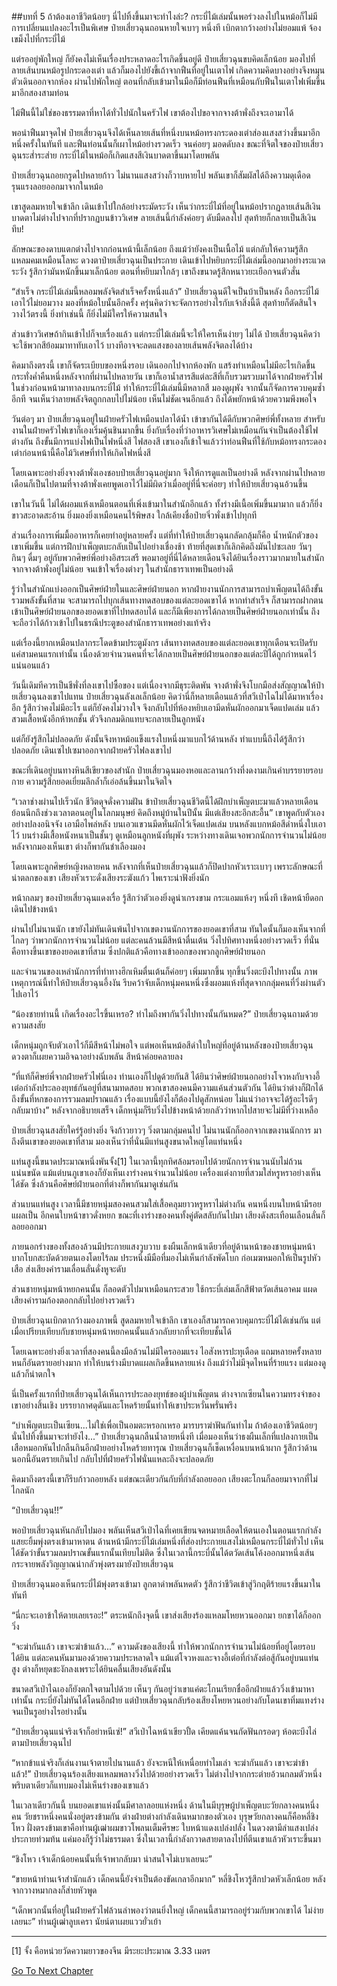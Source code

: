 ##บทที่  5 ถ้าต้องเอาชีวิตน้อยๆ นี่ไปทิ้งขึ้นมาจะทำไงล่ะ?
กระบี่ไม้เล่มนั้นพอร่วงลงไปในหม้อก็ไม่มีการเปลี่ยนแปลงอะไรเป็นพิเศษ ป๋ายเสี่ยวฉุนถอนหายใจเบาๆ หนึ่งที เบิกตากว้างอย่างไม่ยอมแพ้ จ้องเขม็งไปที่กระบี่ไม้

แต่รออยู่พักใหญ่ ก็ยังคงไม่เห็นเรื่องประหลาดอะไรเกิดขึ้นอยู่ดี ป๋ายเสี่ยวฉุนขบคิดเล็กน้อย มองไปที่ลายเส้นบนหม้อรูปกระดองเต่า แล้วก็มองไปยังขี้เถ้าจากฟืนที่อยู่ในเตาไฟ เกิดความคิดบางอย่างจึงหมุนตัวเดินออกจากห้อง ผ่านไปพักใหญ่ ตอนที่กลับเข้ามาในมือก็มีท่อนฟืนที่เหมือนกับฟืนในเตาไฟเพิ่มขึ้นมาอีกสองสามท่อน

ไม้ฟืนนี้ไม่ใช่ของธรรมดาที่หาได้ทั่วไปนักในครัวไฟ เขาต้องไปขอจากจางต้าพั่งถึงจะเอามาได้

พอนำฟืนมาจุดไฟ ป๋ายเสี่ยวฉุนจึงได้เห็นลายเส้นที่หนึ่งบนหม้อทรงกระดองเต่าส่องแสงสว่างขึ้นมาอีกหนึ่งครั้งในทันที และฟืนท่อนนั้นก็เผาไหม้อย่างรวดเร็ว จนค่อยๆ มอดดับลง ขณะที่จิตใจของป๋ายเสี่ยวฉุนระส่ำระส่าย กระบี่ไม้ในหม้อก็เกิดแสงสีเงินบาดตาขึ้นมาโดยพลัน

ป๋ายเสี่ยวฉุนถอยกรูดไปหลายก้าว ไม่นานแสงสว่างก็วาบหายไป พลันเขาก็สัมผัสได้ถึงความดุเดือดรุนแรงลอยออกมาจากในหม้อ

เขาสูดลมหายใจเข้าลึก เดินเข้าไปใกล้อย่างระมัดระวัง เห็นว่ากระบี่ไม้ที่อยู่ในหม้อปรากฏลายเส้นสีเงินบาดตาไม่ต่างไปจากที่ปรากฏบนข้าววิเศษ ลายเส้นนี้กำลังค่อยๆ ดับมืดลงไป สุดท้ายก็กลายเป็นสีเงินทึบ!

ลักษณะของดาบแตกต่างไปจากก่อนหน้านี้เล็กน้อย ถึงแม้ว่ายังคงเป็นเนื้อไม้ แต่กลับให้ความรู้สึกแหลมคมเหมือนโลหะ ดวงตาป๋ายเสี่ยวฉุนเป็นประกาย เดินเข้าไปหยิบกระบี่ไม้เล่มนี้ออกมาอย่างระแวดระวัง รู้สึกว่ามันหนักขึ้นมาเล็กน้อย ตอนที่หยิบมาใกล้ๆ เขาถึงขนาดรู้สึกหนาวยะเยือกจนตัวสั่น

“สำเร็จ กระบี่ไม้เล่มนี้หลอมพลังจิตสำเร็จครั้งหนึ่งแล้ว” ป๋ายเสี่ยวฉุนดีใจเป็นบ้าเป็นหลัง ถือกระบี่ไม้เอาไว้ไม่ยอมวาง มองที่หม้อใบนั้นอีกครั้ง ครุ่นคิดว่าจะจัดการอย่างไรกับเจ้าสิ่งนี้ดี สุดท้ายก็ตัดสินใจวางไว้ตรงนี้ ยิ่งทำเช่นนี้ ก็ยิ่งไม่มีใครให้ความสนใจ

ส่วนข้าววิเศษถ้ากินเข้าไปก็จบเรื่องแล้ว แต่กระบี่ไม้เล่มนี้จะให้ใครเห็นง่ายๆ ไม่ได้ ป๋ายเสี่ยวฉุนคิดว่าจะใช้พวกสีย้อมมาทาทับเอาไว้ บางทีอาจจะลดแสงของลายเส้นพลังจิตลงได้บ้าง

คิดมาถึงตรงนี้ เขาก็จัดระเบียบของหนึ่งรอบ เดินออกไปจากห้องพัก แสร้งทำเหมือนไม่มีอะไรเกิดขึ้น กระทั่งค่ำคืนหนึ่งหลังจากที่ผ่านไปหลายวัน เขาก็เอาน้ำสารสีแต่ละสีที่เก็บรวมรวบมาได้จากฝ่ายครัวไฟในช่วงก่อนหน้ามาทาลงบนกระบี่ไม้ ทำให้กระบี่ไม้เล่มนี้มีหลากสี มองดูผุพัง จากนั้นก็จัดการควบคุมซ้ำอีกที จนเห็นว่าลายพลังจิตถูกกลบไปไม่น้อย เห็นไม่ชัดเจนอีกแล้ว ถึงได้พยักหน้าด้วยความพึงพอใจ

วันต่อๆ มา ป๋ายเสี่ยวฉุนอยู่ในฝ่ายครัวไฟเหมือนปลาได้น้ำ เข้าขากันได้ดีกับพวกศิษย์พี่ทั้งหลาย สำหรับงานในฝ่ายครัวไฟเขาก็เองเริ่มคุ้นชินมากขึ้น ยิ่งกับเรื่องที่ว่าอาหารวิเศษไม่เหมือนกันจำเป็นต้องใช้ไฟต่างกัน ถึงขั้นมีการแบ่งไฟเป็นไฟหนึ่งสี ไฟสองสี เขาเองก็เข้าใจแล้วว่าท่อนฟืนที่ใช้กับหม้อทรงกระดองเต่าก่อนหน้านี้คือไม้วิเศษที่ทำให้เกิดไฟหนึ่งสี

โดยเฉพาะอย่างยิ่งจางต้าพั่งเองชอบป๋ายเสี่ยวฉุนอยู่มาก จึงให้การดูแลเป็นอย่างดี หลังจากผ่านไปหลายเดือนก็เป็นไปตามที่จางต้าพั่งเคยพูดเอาไว้ไม่มีผิดว่าเมื่ออยู่ที่นี่จะค่อยๆ ทำให้ป๋ายเสี่ยวฉุนอ้วนขึ้น

เขาในวันนี้ ไม่ได้ผอมแห้งเหมือนตอนที่เพิ่งเข้ามาในสำนักอีกแล้ว ทั้งร่างมีเนื้อเพิ่มขึ้นมามาก แล้วก็ยิ่งขาวสะอาดสะอ้าน ยิ่งมองยิ่งเหมือนคนไร้พิษสง ใกล้เคียงชื่อป๋ายจิ่วพั่งเข้าไปทุกที

ส่วนเรื่องการเพิ่มมื้ออาหารก็เคยทำอยู่หลายครั้ง แต่ที่ทำให้ป๋ายเสี่ยวฉุนกลัดกลุ้มก็คือ น้ำหนักตัวของเขาเพิ่มขึ้น แต่การฝึกบำเพ็ญตบะกลับเป็นไปอย่างเชื่องช้า ท้ายที่สุดเขาก็เลิกคิดถึงมันไปซะเลย วันๆ กินๆ ดื่มๆ อยู่กับพวกศิษย์พี่อย่างอิสระเสรี พอมาอยู่ที่นี่ได้หลายเดือนจึงได้ยินเรื่องราวมากมายในสำนักจากจางต้าพั่งอยู่ไม่น้อย จนเข้าใจเรื่องต่างๆ ในสำนักธาราเทพเป็นอย่างดี

รู้ว่าในสำนักแบ่งออกเป็นศิษย์ฝ่ายในและศิษย์ฝ่ายนอก หากฝ่ายงานนักการสามารถบำเพ็ญตนได้ถึงขั้นรวมพลังขั้นที่สาม จะสามารถไปบุกเส้นทางทดสอบของแต่ละยอดเขาได้ หากทำสำเร็จ ก็สามารถฝากตนเข้าเป็นศิษย์ฝ่ายนอกของยอดเขาที่ไปทดสอบได้ และก็มีเพียงการได้กลายเป็นศิษย์ฝ่ายนอกเท่านั้น ถึงจะถือว่าได้ก้าวเข้าไปในธรณีประตูของสำนักธาราเทพอย่างแท้จริง

แต่เรื่องนี้ยากเหมือนปลากระโดดข้ามประตูมังกร เส้นทางทดสอบของแต่ละยอดเขาทุกเดือนจะเปิดรับแค่สามคนแรกเท่านั้น เนื่องด้วยจำนวนคนที่จะได้กลายเป็นศิษย์ฝ่ายนอกของแต่ละปีได้ถูกกำหนดไว้แน่นอนแล้ว

วันนี้เดิมทีควรเป็นชีพั่งที่ลงเขาไปซื้อของ แต่เนื่องจากมีธุระติดพัน จางต้าพั่งจึงโบกมือส่งสัญญาณให้ป๋ายเสี่ยวฉุนลงเขาไปแทน ป๋ายเสี่ยวฉุนลังเลเล็กน้อย คิดว่านี่ก็หลายเดือนแล้วที่สวีเป่าไฉไม่ได้มาหาเรื่องอีก รู้สึกว่าคงไม่มีอะไร แต่ก็ยังคงไม่วางใจ จึงกลับไปที่ห้องหยิบเอามีดหั่นผักออกมาเจ็ดแปดเล่ม แล้วสวมเสื้อหนังอีกห้าหกชั้น ตัวจึงกลมดิกแทบจะกลายเป็นลูกหนัง

แต่ก็ยังรู้สึกไม่ปลอดภัย ดังนั้นจึงหาหม้อแข็งแรงใบหนึ่งมาแบกไว้ด้านหลัง ทำแบบนี้ถึงได้รู้สึกว่าปลอดภัย เดินเซไปเซมาออกจากฝ่ายครัวไฟลงเขาไป

ขณะที่เดินอยู่บนทางหินสีเขียวของสำนัก ป๋ายเสี่ยวฉุนมองหอและลานกว้างที่งดงามเกินคำบรรยายรอบกาย ความรู้สึกยอดเยี่ยมลึกล้ำก็เอ่อล้นขึ้นมาในจิตใจ

“เวลาช่างผ่านไปเร็วนัก ชีวิตดุจดั่งความฝัน ข้าป๋ายเสี่ยวฉุนชีวิตนี้ได้ฝึกบำเพ็ญตบะมาแล้วหลายเดือน ย้อนนึกถึงช่วงเวลาตอนอยู่ในโลกมนุษย์ คิดถึงหมู่บ้านในปีนั้น มีแต่เสียงสะอึกสะอื้น” เขาพูดกับตัวเองอย่างปลงอนิจจัง เอามือไพล่หลัง บนเอวแขวนมีดหั่นผักไว้เจ็ดแปดเล่ม บนหลังแบกหม้อสีดำหนึ่งใบเอาไว้ บนร่างมีเสื้อหนังหนาเป็นชั้นๆ ดูเหมือนลูกหนังที่ผุพัง ระหว่างทางเดินเจอพวกนักการจำนวนไม่น้อย หลังจากมองเห็นเขา ต่างก็พากันชำเลืองมอง

โดยเฉพาะลูกศิษย์หญิงหลายคน หลังจากที่เห็นป๋ายเสี่ยวฉุนแล้วก็ปิดปากหัวเราะเบาๆ เพราะลักษณะที่น่าตลกของเขา เสียงหัวเราะดั่งเสียงระฆังแก้ว ไพเราะน่าฟังยิ่งนัก

หน้ากลมๆ ของป๋ายเสี่ยวฉุนแดงเรื่อ รู้สึกว่าตัวเองยิ่งดูน่าเกรงขาม กระแอมแห้งๆ หนึ่งที เชิดหน้ายืดอกเดินไปข้างหน้า

ผ่านไปไม่นานนัก เขายังไม่ทันเดินพ้นไปจากเขตงานนักการของยอดเขาที่สาม ทันใดนั้นก็มองเห็นจากที่ไกลๆ ว่าพวกนักการจำนวนไม่น้อย แต่ละคนล้วนมีสีหน้าตื่นเต้น วิ่งไปทิศทางหนึ่งอย่างรวดเร็ว ที่นั่นคือทางขึ้นเขาของยอดเขาที่สาม ซึ่งปกติแล้วคือทางเข้าออกของพวกลูกศิษย์ฝ่ายนอก

และจำนวนของเหล่านักการที่ท่าทางฮึกเหิมตื่นเต้นก็ค่อยๆ เพิ่มมากขึ้น ทุกขึ้นวิ่งตะบึงไปทางนั้น ภาพเหตุการณ์นี้ทำให้ป๋ายเสี่ยวฉุนอึ้งงัน รีบคว้าจับเด็กหนุ่มคนหนึ่งซึ่งผอมแห้งที่สุดจากกลุ่มคนที่วิ่งผ่านตัวไปเอาไว้

“น้องชายท่านนี้ เกิดเรื่องอะไรขึ้นเหรอ? ทำไมถึงพากันวิ่งไปทางนั้นกันหมด?” ป๋ายเสี่ยวฉุนถามด้วยความสงสัย

เด็กหนุ่มถูกจับตัวเอาไว้ก็มีสีหน้าไม่พอใจ แต่พอเห็นหม้อสีดำใบใหญ่ที่อยู่ด้านหลังของป๋ายเสี่ยวฉุน ดวงตาก็เผยความอิจฉาอย่างฉับพลัน สีหน้าค่อยคลายลง

“ที่แท้ก็ศิษย์พี่จากฝ่ายครัวไฟนี่เอง ท่านเองก็ไปดูด้วยกันสิ ได้ยินว่าศิษย์ฝ่ายนอกอย่างโจวหงกับจางอี้เต๋อกำลังประลองยุทธ์กันอยู่ที่สนามทดสอบ พวกเขาสองคนมีความแค้นส่วนตัวกัน ได้ยินว่าต่างก็ฝึกได้ถึงขั้นที่หกของการรวมลมปราณแล้ว เรื่องแบบนี้ยังไงก็ต้องไปดูสักหน่อย ไม่แน่ว่าอาจจะได้รู้อะไรดีๆ กลับมาบ้าง” หลังจากอธิบายเสร็จ เด็กหนุ่มก็รีบวิ่งไปข้างหน้าด้วยกลัวว่าหากไปสายจะไม่มีที่ว่างเหลือ

ป๋ายเสี่ยวฉุนสงสัยใคร่รู้อย่างยิ่ง จึงก้าวยาวๆ วิ่งตามกลุ่มคนไป ไม่นานนักก็ออกจากเขตงานนักการ มาถึงตีนเขาของยอดเขาที่สาม มองเห็นว่าที่นั่นมีแท่นสูงขนาดใหญ่โตแท่นหนึ่ง

แท่นสูงนี้ขนาดประมาณหนึ่งพันจั้ง[1] ในเวลานี้ทุกทิศล้อมรอบไปด้วยนักการจำนวนนับไม่ถ้วนแน่นขนัด แม้แต่บนภูเขาเองก็ยังเห็นเงาร่างคนจำนวนไม่น้อย เครื่องแต่งกายที่สวมใส่หรูหราอย่างเห็นได้ชัด ซึ่งล้วนคือศิษย์ฝ่ายนอกที่ต่างก็พากันมาดูเช่นกัน

ส่วนบนแท่นสูง เวลานี้มีชายหนุ่มสองคนสวมใส่เสื้อคลุมยาวหรูหราไม่ต่างกัน คนหนึ่งบนใบหน้ามีรอยแผลเป็น อีกคนใบหน้าขาวดั่งหยก ขณะที่เงาร่างของคนทั้งคู่ตัดสลับกันไปมา เสียงดังสะเทือนเลือนลั่นก็ลอยออกมา

ภายนอกร่างของทั้งสองล้วนมีประกายแสงวูบวาบ ธงผืนเล็กหน้าเดียวที่อยู่ด้านหน้าของชายหนุ่มหน้าบากโบกสะบัดด้วยตนเองโดยไร้ลม ประหนึ่งมีมือที่มองไม่เห็นกำลังพัดโบก ก่อเมฆหมอกให้เป็นรูปหัวเสือ ส่งเสียงคำรามเลื่อนลั่นดั่งหูจะดับ

ส่วนชายหนุ่มหน้าหยกคนนั้น ก็ลอดตัวไปมาเหมือนกระสวย ใช้กระบี่เล่มเล็กสีฟ้าตวัดเส้นอาคม แผดเสียงคำรามก้องตอกกลับไปอย่างรวดเร็ว

ป๋ายเสี่ยวฉุนเบิกตากว้างมองภาพนี้ สูดลมหายใจเข้าลึก เขาเองก็สามารถควบคุมกระบี่ไม้ได้เช่นกัน แต่เมื่อเปรียบเทียบกับชายหนุ่มหน้าหยกคนนั้นแล้วกลับยากที่จะเทียบชั้นได้

โดยเฉพาะอย่างยิ่งเวลาที่สองคนนี้ลงมือล้วนไม่มีใครออมแรง ไอสังหารปะทุเดือด แถมหลายครั้งหลายหนก็อันตรายอย่างมาก ทำให้บนร่างมีบาดแผลเกิดขึ้นหลายแห่ง ถึงแม้ว่าไม่มีจุดไหนที่ร้ายแรง แต่มองดูแล้วก็น่าตกใจ

นี่เป็นครั้งแรกที่ป๋ายเสี่ยวฉุนได้เห็นการประลองยุทธ์ของผู้บำเพ็ญตน ต่างจากเซียนในความทรงจำของเขาอย่างสิ้นเชิง บรรยากาศดุดันและโหดร้ายนั้นทำให้เขาประหวั่นพรั่นพรึง

“บำเพ็ญตบะเป็นเซียน...ไม่ใช่เพื่อเป็นอมตะหรอกเหรอ มารบราฆ่าฟันกันทำไม ถ้าต้องเอาชีวิตน้อยๆ นั่นไปทิ้งขึ้นมาจะทำยังไง...” ป๋ายเสี่ยวฉุนกลืนน้ำลายหนึ่งที เมื่อมองเห็นว่าธงผืนเล็กที่แปลงกายเป็นเสือหมอกหันไปกลืนกินอีกฝ่ายอย่างโหดร้ายทารุณ ป๋ายเสี่ยวฉุนก็เช็ดเหงื่อนบนหน้าผาก รู้สึกว่าด้านนอกนี้อันตรายเกินไป กลับไปที่ฝ่ายครัวไฟนั่นแหละถึงจะปลอดภัย

คิดมาถึงตรงนี้เขาก็รีบก้าวถอยหลัง แต่ขณะเดียวกันกับที่กำลังถอยออก เสียงตะโกนก็ลอยมาจากที่ไม่ไกลนัก

“ป๋ายเสี่ยวฉุน!!”

พอป๋ายเสี่ยวฉุนหันกลับไปมอง พลันเห็นสวีเป่าไฉที่เคยเขียนจดหมายเลือดให้ตนเองในตอนแรกกำลังแสยะยิ้มพุ่งตรงเข้ามาหาตน ด้านหน้ามีกระบี่ไม้เล่มหนึ่งที่ส่องประกายแสงไม่เหมือนกระบี่ไม้ทั่วไป เห็นได้ชัดว่าขั้นรวมลมปราณขั้นแรกนั้นเทียบไม่ติด ซึ่งในเวลานี้กระบี่นั้นได้ตวัดเส้นโค้งออกมาหนึ่งเส้น กระจายพลังวิญญาณน่ากลัวพุ่งตรงมายังป๋ายเสี่ยวฉุน

ป๋ายเสี่ยวฉุนมองเห็นกระบี่ไม้พุ่งตรงเข้ามา ลูกตาดำพลันหดตัว รู้สึกว่าชีวิตเข้าสู่วิกฤติร้ายแรงขึ้นมาในทันที

“นี่กะจะเอาข้าให้ตายเลยเรอะ!” ตระหนักถึงจุดนี้ เขาส่งเสียงร้องแหลมโหยหวนออกมา ยกขาได้ก็ออกวิ่ง

“จะฆ่ากันแล้ว เขาจะฆ่าข้าแล้ว...” ความดังของเสียงนี้ ทำให้พวกนักการจำนวนไม่น้อยที่อยู่โดยรอบได้ยิน แต่ละคนหันมามองด้วยความประหลาดใจ แม้แต่โจวหงและจางอี้เต๋อที่กำลังต่อสู้กันอยู่บนแท่นสูง ต่างก็หยุดชะงักลงเพราะได้ยินคลื่นเสียงอันดังนั้น

ขนาดสวีเป่าไฉเองก็ยังตกใจตามไปด้วย เห็นๆ กันอยู่ว่าเขาแค่ตะโกนเรียกชื่ออีกฝ่ายแล้ววิ่งเข้ามาหาเท่านั้น กระบี่ยังไม่ทันได้โดนอีกฝ่าย แต่ป๋ายเสี่ยวฉุนกลับร้องเสียงโหยหวนอย่างกับโดนเขาทิ่มแทงร่างจนเป็นรูอย่างไรอย่างนั้น

“ป๋ายเสี่ยวฉุนแน่จริงเจ้าก็อย่าหนีเซ่!” สวีเป่าไฉหน้าเขียวปั้ด เคียดแค้นจนกัดฟันกรอดๆ ห้อตะบึงไล่ตามป๋ายเสี่ยวฉุนไป

“หากข้าแน่จริงก็เล่นงานเจ้าตายไปนานแล้ว ยังจะหนีให้เหนื่อยทำไมเล่า จะฆ่ากันแล้ว เขาจะฆ่าข้าแล้ว!” ป๋ายเสี่ยวฉุนร้องเสียงแหลมพลางวิ่งไปด้วยอย่างรวดเร็ว ไม่ต่างไปจากกระต่ายอ้วนกลมตัวหนึ่ง พริบตาเดียวก็แทบมองไม่เห็นร่างของเขาแล้ว

ในเวลาเดียวกันนี้ บนยอดเขาแห่งนั้นมีศาลาลอยแห่งหนึ่ง ด้านในมีบุรุษผู้บำเพ็ญตบะวัยกลางคนหนึ่งคน วัยชราหนึ่งคนนั่งอยู่ตรงข้ามกัน ต่างฝ่ายต่างกำลังเดินหมากของตัวเอง บุรุษวัยกลางคนก็คือหลี่ชิงโหว ฝั่งตรงข้ามเขาคือท่านผู้เฒ่าผมขาวโพลนเต็มศีรษะ ใบหน้าแดงเปล่งปลั่ง ในดวงตามีลำแสงเปล่งประกายท่วมท้น แค่มองก็รู้ว่าไม่ธรรมดา ซึ่งในเวลานี้กำลังกวาดสายตาลงไปที่ตีนเขาแล้วหัวเราะขึ้นมา

“ชิงโหว เจ้าเด็กน้อยคนนั้นที่เจ้าพากลับมา น่าสนใจไม่เบาเลยนะ”

“ขายหน้าท่านเจ้าสำนักแล้ว เด็กคนนี้ยังจำเป็นต้องขัดเกลาอีกมาก” หลี่ชิงโหวรู้สึกปวดหัวเล็กน้อย หลังจากวางหมากลงก็ส่ายหัวพูด

“เด็กพวกนั้นที่อยู่ในฝ่ายครัวไฟล้วนลำพองว่าตนยิ่งใหญ่ เด็กคนนี้สามารถอยู่ร่วมกับพวกเขาได้ ไม่ง่ายเลยนะ” ท่านผู้เฒ่าลูบเครา นัยน์ตาเผยแววยั่วเย้า

----------

[1] จั้ง คือหน่วยวัดความยาวของจีน มีระยะประมาณ 3.33 เมตร



[Go To Next Chapter]( ./6.md)